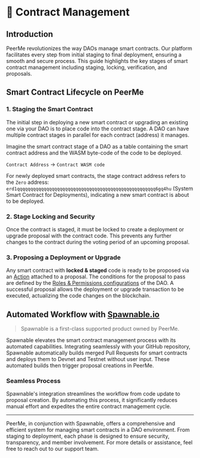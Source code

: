 # 📜 Contract Management

## Introduction

PeerMe revolutionizes the way DAOs manage smart contracts. Our platform facilitates every step from initial staging to final deployment, ensuring a smooth and secure process. This guide highlights the key stages of smart contract management including staging, locking, verification, and proposals.

## Smart Contract Lifecycle on PeerMe

### 1. Staging the Smart Contract

The initial step in deploying a new smart contract or upgrading an existing one via your DAO is to place code into the contract stage. A DAO can have multiple contract stages in parallel for each contract (address) it manages.

Imagine the smart contract stage of a DAO as a table containing the smart contract address and the WASM byte-code of the code to be deployed.

`Contract Address` -> `Contract WASM code`

For newly deployed smart contracts, the stage contract address refers to the `Zero` address: `erd1qqqqqqqqqqqqqqqqqqqqqqqqqqqqqqqqqqqqqqqqqqqqqqqqqqqq6gq4hu` (System Smart Contract for Deployments), indicating a new smart contract is about to be deployed.

### 2. Stage Locking and Security

Once the contract is staged, it must be locked to create a deployment or upgrade proposal with the contract code. This prevents any further changes to the contract during the voting period of an upcoming proposal.

### 3. Proposing a Deployment or Upgrade

Any smart contract with **locked & staged** code is ready to be proposed via an [Action](./actions.md) attached to a proposal. The conditions for the proposal to pass are defined by the [Roles & Permissions configurations](./permissions.md) of the DAO. A successful proposal allows the deployment or upgrade transaction to be executed, actualizing the code changes on the blockchain.

## Automated Workflow with [Spawnable.io](https://spawnable.io)

> Spawnable is a first-class supported product owned by PeerMe.

Spawnable elevates the smart contract management process with its automated capabilities. Integrating seamlessly with your GitHub repository, Spawnable automatically builds merged Pull Requests for smart contracts and deploys them to Devnet and Testnet without user input. These automated builds then trigger proposal creations in PeerMe.

### Seamless Process

Spawnable's integration streamlines the workflow from code update to proposal creation. By automating this process, it significantly reduces manual effort and expedites the entire contract management cycle.

---

PeerMe, in conjunction with Spawnable, offers a comprehensive and efficient system for managing smart contracts in a DAO environment. From staging to deployment, each phase is designed to ensure security, transparency, and member involvement. For more details or assistance, feel free to reach out to our support team.
